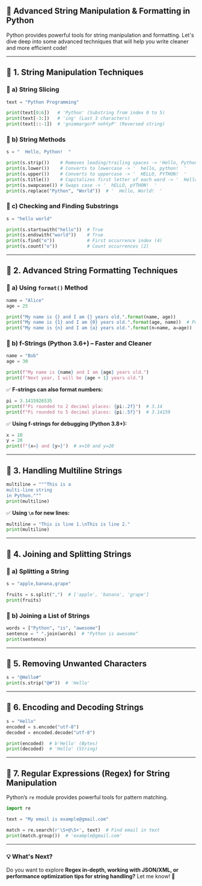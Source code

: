 ## **🚀 Advanced String Manipulation & Formatting in Python**

Python provides powerful tools for string manipulation and formatting. Let's dive deep into some advanced techniques that will help you write cleaner and more efficient code!  

---

## **🔹 1. String Manipulation Techniques**

### **🔸 a) String Slicing**
```python
text = "Python Programming"

print(text[0:6])   # 'Python' (Substring from index 0 to 5)
print(text[-3:])   # 'ing' (Last 3 characters)
print(text[::-1])  # 'gnimmargorP nohtyP' (Reversed string)
```

### **🔸 b) String Methods**
```python
s = "  Hello, Python!  "

print(s.strip())    # Removes leading/trailing spaces -> 'Hello, Python!'
print(s.lower())    # Converts to lowercase -> '  hello, python!  '
print(s.upper())    # Converts to uppercase -> '  HELLO, PYTHON!  '
print(s.title())    # Capitalizes first letter of each word -> '  Hello, Python!  '
print(s.swapcase()) # Swaps case -> '  hELLO, pYTHON!  '
print(s.replace("Python", "World"))  # '  Hello, World!  '
```

### **🔸 c) Checking and Finding Substrings**
```python
s = "hello world"

print(s.startswith("hello"))  # True
print(s.endswith("world"))    # True
print(s.find("o"))            # First occurrence index (4)
print(s.count("o"))           # Count occurrences (2)
```

---

## **🔹 2. Advanced String Formatting Techniques**

### **🔸 a) Using `format()` Method**
```python
name = "Alice"
age = 25

print("My name is {} and I am {} years old.".format(name, age))
print("My name is {1} and I am {0} years old.".format(age, name))  # Positional arguments
print("My name is {n} and I am {a} years old.".format(n=name, a=age))  # Named placeholders
```

### **🔸 b) f-Strings (Python 3.6+) – Faster and Cleaner**
```python
name = "Bob"
age = 30

print(f"My name is {name} and I am {age} years old.")
print(f"Next year, I will be {age + 1} years old.")
```

✅ **F-strings can also format numbers:**
```python
pi = 3.1415926535
print(f"Pi rounded to 2 decimal places: {pi:.2f}")  # 3.14
print(f"Pi rounded to 5 decimal places: {pi:.5f}")  # 3.14159
```

✅ **Using f-strings for debugging (Python 3.8+):**
```python
x = 10
y = 20
print(f"{x=} and {y=}")  # x=10 and y=20
```

---

## **🔹 3. Handling Multiline Strings**
```python
multiline = """This is a
multi-line string
in Python."""
print(multiline)
```

✅ **Using `\n` for new lines:**
```python
multiline = "This is line 1.\nThis is line 2."
print(multiline)
```

---

## **🔹 4. Joining and Splitting Strings**
### **🔸 a) Splitting a String**
```python
s = "apple,banana,grape"

fruits = s.split(",")  # ['apple', 'banana', 'grape']
print(fruits)
```

### **🔸 b) Joining a List of Strings**
```python
words = ["Python", "is", "awesome"]
sentence = " ".join(words)  # "Python is awesome"
print(sentence)
```

---

## **🔹 5. Removing Unwanted Characters**
```python
s = "@Hello#"
print(s.strip("@#"))  # 'Hello'
```

---

## **🔹 6. Encoding and Decoding Strings**
```python
s = "Hello"
encoded = s.encode("utf-8")
decoded = encoded.decode("utf-8")

print(encoded)  # b'Hello' (Bytes)
print(decoded)  # 'Hello' (String)
```

---

## **🔹 7. Regular Expressions (Regex) for String Manipulation**
Python’s `re` module provides powerful tools for pattern matching.

```python
import re

text = "My email is example@gmail.com"

match = re.search(r'\S+@\S+', text)  # Find email in text
print(match.group())  # 'example@gmail.com'
```

---

### **💡 What's Next?**
Do you want to explore **Regex in-depth, working with JSON/XML, or performance optimization tips for string handling?** Let me know! 🚀